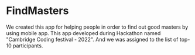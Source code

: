 # FindMasters

We created this app for helping people in order to find out good masters by using mobile app.
This app developed during Hackathon named "Cambridge Coding festival - 2022".
And we was assigned to the list of top-10 participants.
